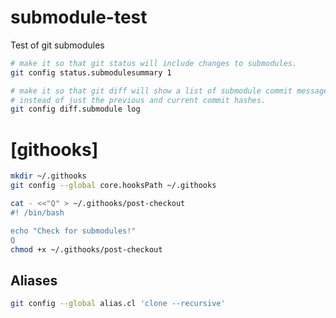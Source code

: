 # submodule-test
Test of git submodules

``` bash
# make it so that git status will include changes to submodules.
git config status.submodulesummary 1

# make it so that git diff will show a list of submodule commit messages
# instead of just the previous and current commit hashes.
git config diff.submodule log

```


# [githooks]

``` bash
mkdir ~/.githooks
git config --global core.hooksPath ~/.githooks

cat - <<"Q" > ~/.githooks/post-checkout
#! /bin/bash

echo "Check for submodules!"
Q
chmod +x ~/.githooks/post-checkout
```

## Aliases


``` bash
git config --global alias.cl 'clone --recursive'

```


[cheatsheet]:https://faun.pub/git-submodule-cheatsheet-29a3bfe443c3
